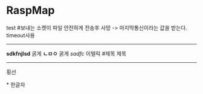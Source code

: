 # RaspMap
test
#보내는 소켓이 파일 안전하게 전송후 사망 -> 마지막통신이라는 값을 받는다. timeout사용
***
**sdkfnjlsd** 굵게 
__ㄴㅁㅇ__     굵게
*sadfc*  이텔릭
#제목 제목
*** 
횡선
<!--![](https://github.com/OpenMindMaker/Sim/blob/master/applelogo.png) -->
\*  한글자

